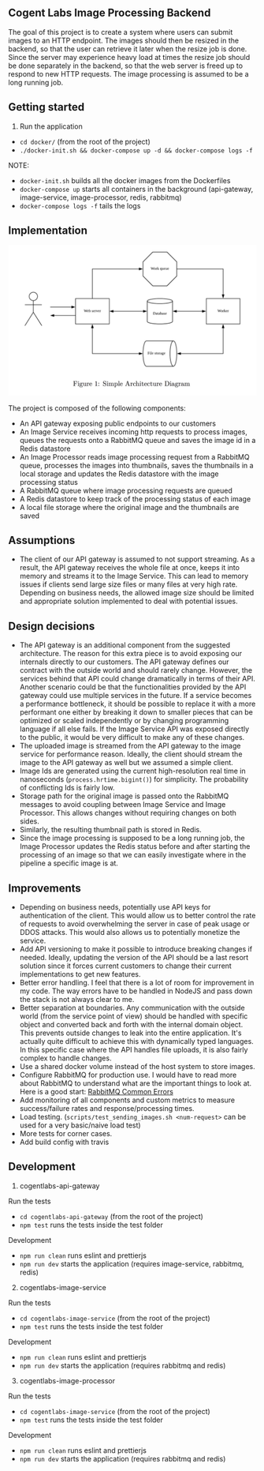 Cogent Labs Image Processing Backend
--

The goal of this project is to create a system where users can submit images to an HTTP endpoint. The images should then be resized in the backend, so that the user can retrieve it later when the resize job is done. Since the server may experience heavy load at times the resize job should be done separately in the backend, so that the web server is freed up to respond to new HTTP requests. The image processing is assumed to be a long running job.

Getting started
--

1. Run the application
- `cd docker/` (from the root of the project)
- `./docker-init.sh && docker-compose up -d && docker-compose logs -f`

NOTE:
- `docker-init.sh` builds all the docker images from the Dockerfiles
- `docker-compose up` starts all containers in the background (api-gateway, image-service, image-processor, redis, rabbitmq)
- `docker-compose logs -f` tails the logs

Implementation
-- 

![alt text](simple_architecture_diagram.png "Simple Architecture Diagram")

The project is composed of the following components:
- An API gateway exposing public endpoints to our customers
- An Image Service receives incoming http requests to process images, queues the requests onto a RabbitMQ queue and saves the image id in a Redis datastore
- An Image Processor reads image processing request from a RabbitMQ queue, processes the images into thumbnails, saves the thumbnails in a local storage and updates the Redis datastore with the image processing status
- A RabbitMQ queue where image processing requests are queued
- A Redis datastore to keep track of the processing status of each image
- A local file storage where the original image and the thumbnails are saved

Assumptions
--

- The client of our API gateway is assumed to not support streaming. As a result, the API gateway receives the whole file at once, keeps it into memory and streams it to the Image Service. This can lead to memory issues if clients send large size files or many files at very high rate. Depending on business needs, the allowed image size should be limited and appropriate solution implemented to deal with potential issues.

Design decisions
--

- The API gateway is an additional component from the suggested architecture. The reason for this extra piece is to avoid exposing our internals directly to our customers. The API gateway defines our contract with the outside world and should rarely change. However, the services behind that API could change dramatically in terms of their API. Another scenario could be that the functionalities provided by the API gateway could use multiple services in the future. If a service becomes a performance bottleneck, it should be possible to replace it with a more performant one either by breaking it down to smaller pieces that can be optimized or scaled independently or by changing programming language if all else fails. If the Image Service API was exposed directly to the public, it would be very difficult to make any of these changes.
- The uploaded image is streamed from the API gateway to the image service for performance reason. Ideally, the client should stream the image to the API gateway as well but we assumed a simple client.
- Image Ids are generated using the current high-resolution real time in nanoseconds (`process.hrtime.bigint()`) for simplicity. The probability of conflicting Ids is fairly low.
- Storage path for the original image is passed onto the RabbitMQ messages to avoid coupling between Image Service and Image Processor. This allows changes without requiring changes on both sides.
- Similarly, the resulting thumbnail path is stored in Redis.
- Since the image processing is supposed to be a long running job, the Image Processor updates the Redis status before and after starting the processing of an image so that we can easily investigate where in the pipeline a specific image is at.

Improvements
--
- Depending on business needs, potentially use API keys for authentication of the client. This would allow us to better control the rate of requests to avoid overwhelming the server in case of peak usage or DDOS attacks. This would also allows us to potentially monetize the service.
- Add API versioning to make it possible to introduce breaking changes if needed. Ideally, updating the version of the API should be a last resort solution since it forces current customers to change their current implementations to get new features.
- Better error handling. I feel that there is a lot of room for improvement in my code. The way errors have to be handled in NodeJS and pass down the stack is not always clear to me. 
- Better separation at boundaries. Any communication with the outside world (from the service point of view) should be handled with specific object and converted back and forth with the internal domain object. This prevents outside changes to leak into the entire application. It's actually quite difficult to achieve this with dynamically typed languages. In this specific case where the API handles file uploads, it is also fairly complex to handle changes.
- Use a shared docker volume instead of the host system to store images.
- Configure RabbitMQ for production use. I would have to read more about RabbitMQ to understand what are the important things to look at. Here is a good start: [RabbitMQ Common Errors](https://www.cloudamqp.com/blog/2018-01-19-part4-rabbitmq-13-common-errors.html)
- Add monitoring of all components and custom metrics to measure success/failure rates and response/processing times.
- Load testing. (`scripts/test_sending_images.sh <num-request>` can be used for a very basic/naive load test)
- More tests for corner cases.
- Add build config with travis

Development
--

1. cogentlabs-api-gateway

Run the tests
- `cd cogentlabs-api-gateway` (from the root of the project)
- `npm test` runs the tests inside the test folder

Development
- `npm run clean` runs eslint and prettierjs
- `npm run dev` starts the application (requires image-service, rabbitmq, redis)

2. cogentlabs-image-service

Run the tests
- `cd cogentlabs-image-service` (from the root of the project)
- `npm test` runs the tests inside the test folder

Development
- `npm run clean` runs eslint and prettierjs
- `npm run dev` starts the application (requires rabbitmq and redis)

3. cogentlabs-image-processor

Run the tests
- `cd cogentlabs-image-service` (from the root of the project)
- `npm test` runs the tests inside the test folder

Development
- `npm run clean` runs eslint and prettierjs
- `npm run dev` starts the application (requires rabbitmq and redis)
